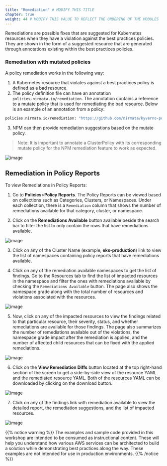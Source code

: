 ```yaml
---
title: "Remediation" # MODIFY THIS TITLE
chapter: true
weight: 44 # MODIFY THIS VALUE TO REFLECT THE ORDERING OF THE MODULES
---
```


Remediations are possible fixes that are suggested for Kubernetes resources when they have a violation against the best practices policies. They are shown in the form of a suggested resource that are generated through annotations existing within the best practices policies.

### Remediation with mutated policies

A policy remediation works in the following way:

1. A Kubernetes resource that violates against a best practices policy is defined as a bad resource.
2. The policy definition file can have an annotation `policies.nirmata.io/remediation`. The annotation contains a reference to a mutate policy that is used for remediating the bad resource. Below is an example of an annotation from a policy:

````bash
policies.nirmata.io/remediation: "https://github.com/nirmata/kyverno-policies/tree/main/pod-security/baseline/disallow-host-namespaces/remediate-disallow-host-namespaces.yaml"
````

3. NPM can then provide remediation suggestions based on the mutate policy.
>Note: It is important to annotate a ClusterPolicy with its corresponding mutate policy for the NPM remediation feature to work as expected.

![image](/images/remediation_diffs2.png)

## Remediation in Policy Reports

To view Remediations in Policy Reports:

1. Go to **Policies**>**Policy Reports**. The Policy Reports can be viewed based on collections such as Categories, Clusters, or Namespaces. Under each collection, there is a `Remediation` column that shows the number of remediations available for that category, cluster, or namespace.

2. Click on the **Remediations Available** button available beside the search bar to filter the list to only contain the rows that have remediations available.

![image](/images/cluster_policy_reports.png)

3. Click on any of the Cluster Name (example, **eks-production**) link to view the list of namespaces containing policy reports that have remediations available.

4. Click on any of the remediation available namespaces to get the list of findings. Go to the Resources tab to find the list of impacted resources in the namespace and filter the ones with remediations available by checking the `Remediations Available` button. The page also shows the namespace grade along with the total number of resources and violations associated with the resources.

![image](/images/namespace_resources.png)

5. Now, click on any of the impacted resources to view the findings related to that particular resource, their severity, status, and whether remediations are available for those findings. The page also summarizes the number of remediations available out of the violations, the namespace grade impact after the remediation is applied, and the number of affected child resources that can be fixed with the applied remediations.

![image](/images/resource_findings.png)

6. Click on the **View Remediation Diffs** button located at the top right-hand section of the screen to get a side-by-side view of the resource YAML and the remediated resource YAML. Both of the resources YAML can be downloaded by clicking on the download button.

![image](/images/remediation_diffs.png)

7. Click on any of the findings link with remediation available to view the detailed report, the remediation suggestions, and the list of impacted resources.

![image](/images/finding_details.png)

{{% notice warning %}}
The examples and sample code provided in this workshop are intended to be consumed as instructional content. These will help you understand how various AWS services can be architected to build a solution while demonstrating best practices along the way. These examples are not intended for use in production environments.
{{% /notice %}}
